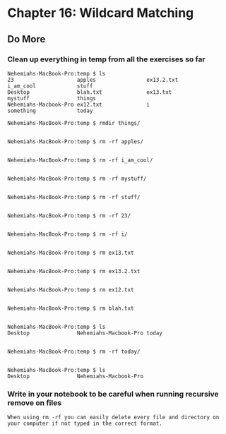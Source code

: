 
# Chapter 16: Wildcard Matching

## Do More

### Clean up everything in temp from all the exercises so far

    Nehemiahs-MacBook-Pro:temp $ ls
    23                    apples                ex13.2.txt            i_am_cool             stuff
    Desktop               blah.txt              ex13.txt              mystuff               things
    Nehemiahs-Macbook-Pro ex12.txt              i                     something             today

    Nehemiahs-MacBook-Pro:temp $ rmdir things/
    
    
    Nehemiahs-MacBook-Pro:temp $ rm -rf apples/
    
    
    Nehemiahs-MacBook-Pro:temp $ rm -rf i_am_cool/
    
    
    Nehemiahs-MacBook-Pro:temp $ rm -rf mystuff/
    
    
    Nehemiahs-MacBook-Pro:temp $ rm -rf stuff/
    
    
    Nehemiahs-MacBook-Pro:temp $ rm -rf 23/
    
    
    Nehemiahs-MacBook-Pro:temp $ rm -rf i/
    
    
    Nehemiahs-MacBook-Pro:temp $ rm ex13.txt
    
    
    Nehemiahs-MacBook-Pro:temp $ rm ex13.2.txt
    
    
    Nehemiahs-MacBook-Pro:temp $ rm ex12.txt
    
    
    Nehemiahs-MacBook-Pro:temp $ rm blah.txt
    
    
    Nehemiahs-MacBook-Pro:temp $ ls
    Desktop               Nehemiahs-Macbook-Pro today
    
    
    Nehemiahs-MacBook-Pro:temp $ rm -rf today/
    
    
    Nehemiahs-MacBook-Pro:temp $ ls
    Desktop               Nehemiahs-Macbook-Pro  
      
### Write in your notebook to be careful when running recursive remove on files

    When using rm -rf you can easily delete every file and directory on your computer if not typed in the correct format.

